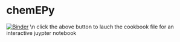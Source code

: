 # chemEPy
[![Binder](https://mybinder.org/badge_logo.svg)](https://mybinder.org/v2/gh/jmox0351/chemEPy/HEAD?filepath=chemEPy_cookbook.ipynb)
\n click the above button to lauch the cookbook file for an interactive juypter notebook
